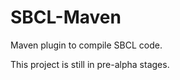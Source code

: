 SBCL-Maven
==========

Maven plugin to compile SBCL code.

This project is still in pre-alpha stages.